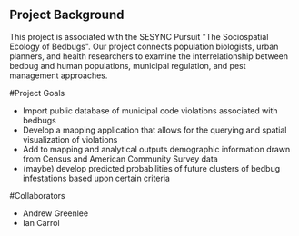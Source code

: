 ## Project Background
This project is associated with the SESYNC Pursuit "The Sociospatial Ecology of Bedbugs". Our project connects population biologists, urban planners, and health researchers to examine the interrelationship between bedbug and human populations, municipal regulation, and pest management approaches.

#Project Goals
- Import public database of municipal code violations associated with bedbugs
- Develop a mapping application that allows for the querying and spatial visualization of violations
- Add to mapping and analytical outputs demographic information drawn from Census and American Community Survey data
- (maybe) develop predicted probabilities of future clusters of bedbug infestations based upon certain criteria

#Collaborators
- Andrew Greenlee
- Ian Carrol 